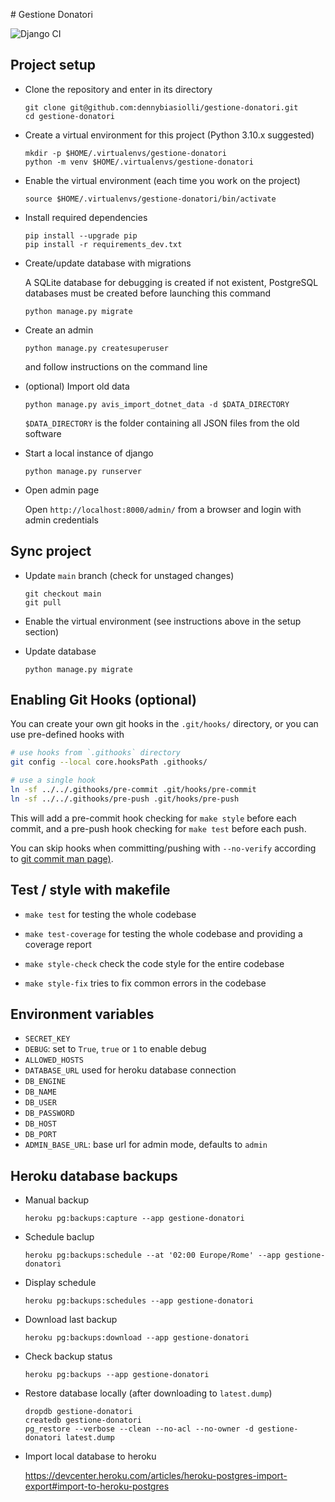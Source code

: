 # Gestione Donatori

![Django CI](https://github.com/dennybiasiolli/api-dennybiasiolli-com/actions/workflows/django.yml/badge.svg)


## Project setup

- Clone the repository and enter in its directory

    ```
    git clone git@github.com:dennybiasiolli/gestione-donatori.git
    cd gestione-donatori
    ```

- Create a virtual environment for this project (Python 3.10.x suggested)

    ```
    mkdir -p $HOME/.virtualenvs/gestione-donatori
    python -m venv $HOME/.virtualenvs/gestione-donatori
    ```

- Enable the virtual environment (each time you work on the project)

    `source $HOME/.virtualenvs/gestione-donatori/bin/activate`

- Install required dependencies

    ```
    pip install --upgrade pip
    pip install -r requirements_dev.txt
    ```

- Create/update database with migrations

    A SQLite database for debugging is created if not existent,
    PostgreSQL databases must be created before launching this command

    `python manage.py migrate`

- Create an admin

    `python manage.py createsuperuser`

    and follow instructions on the command line

- (optional) Import old data

    `python manage.py avis_import_dotnet_data -d $DATA_DIRECTORY`

    `$DATA_DIRECTORY` is the folder containing all JSON files from the old software

- Start a local instance of django

    `python manage.py runserver`

- Open admin page

    Open `http://localhost:8000/admin/` from a browser and login with admin credentials


## Sync project

- Update `main` branch (check for unstaged changes)

    ```
    git checkout main
    git pull
    ```

- Enable the virtual environment (see instructions above in the setup section)

- Update database

    `python manage.py migrate`

## Enabling Git Hooks (optional)

You can create your own git hooks in the `.git/hooks/` directory, or you can use pre-defined hooks with

```sh
# use hooks from `.githooks` directory
git config --local core.hooksPath .githooks/

# use a single hook
ln -sf ../../.githooks/pre-commit .git/hooks/pre-commit
ln -sf ../../.githooks/pre-push .git/hooks/pre-push
```

This will add a pre-commit hook checking for `make style` before each commit,
and a pre-push hook checking for `make test` before each push.

You can skip hooks when committing/pushing with `--no-verify`
according to [git commit man page)](https://git-scm.com/docs/git-commit#Documentation/git-commit.txt--n).


## Test / style with makefile

- `make test` for testing the whole codebase

- `make test-coverage` for testing the whole codebase and providing a coverage report

- `make style-check` check the code style for the entire codebase

- `make style-fix` tries to fix common errors in the codebase


## Environment variables

- `SECRET_KEY`
- `DEBUG`: set to `True`, `true` or `1` to enable debug
- `ALLOWED_HOSTS`
- `DATABASE_URL` used for heroku database connection
- `DB_ENGINE`
- `DB_NAME`
- `DB_USER`
- `DB_PASSWORD`
- `DB_HOST`
- `DB_PORT`
- `ADMIN_BASE_URL`: base url for admin mode, defaults to `admin`


## Heroku database backups

- Manual backup

    `heroku pg:backups:capture --app gestione-donatori`

- Schedule baclup

    `heroku pg:backups:schedule --at '02:00 Europe/Rome' --app gestione-donatori`

- Display schedule

    `heroku pg:backups:schedules --app gestione-donatori`

- Download last backup

    `heroku pg:backups:download --app gestione-donatori`

- Check backup status

    `heroku pg:backups --app gestione-donatori`

- Restore database locally (after downloading to `latest.dump`)

    ```
    dropdb gestione-donatori
    createdb gestione-donatori
    pg_restore --verbose --clean --no-acl --no-owner -d gestione-donatori latest.dump
    ```

- Import local database to heroku

    https://devcenter.heroku.com/articles/heroku-postgres-import-export#import-to-heroku-postgres
